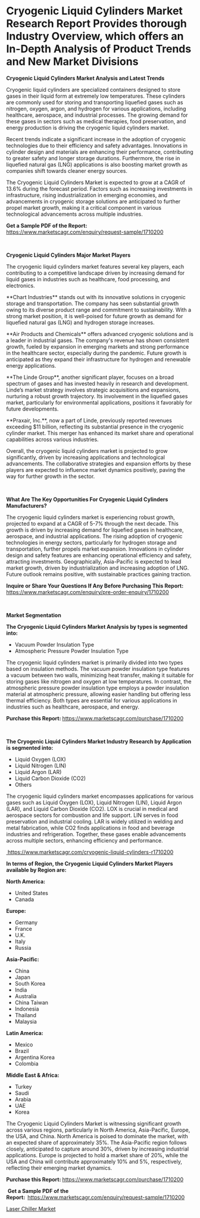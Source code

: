 <p><h1>Cryogenic Liquid Cylinders Market Research Report Provides thorough Industry Overview, which offers an In-Depth Analysis of Product Trends and New Market Divisions</h1></p><p><strong>Cryogenic Liquid Cylinders Market Analysis and Latest Trends</strong></p>
<p><p>Cryogenic liquid cylinders are specialized containers designed to store gases in their liquid form at extremely low temperatures. These cylinders are commonly used for storing and transporting liquefied gases such as nitrogen, oxygen, argon, and hydrogen for various applications, including healthcare, aerospace, and industrial processes. The growing demand for these gases in sectors such as medical therapies, food preservation, and energy production is driving the cryogenic liquid cylinders market.</p><p>Recent trends indicate a significant increase in the adoption of cryogenic technologies due to their efficiency and safety advantages. Innovations in cylinder design and materials are enhancing their performance, contributing to greater safety and longer storage durations. Furthermore, the rise in liquefied natural gas (LNG) applications is also boosting market growth as companies shift towards cleaner energy sources. </p><p>The Cryogenic Liquid Cylinders Market is expected to grow at a CAGR of 13.6% during the forecast period. Factors such as increasing investments in infrastructure, rising industrialization in emerging economies, and advancements in cryogenic storage solutions are anticipated to further propel market growth, making it a critical component in various technological advancements across multiple industries.</p></p>
<p><strong>Get a Sample PDF of the Report:&nbsp;</strong> <a href="https://www.marketscagr.com/enquiry/request-sample/1710200?utm_campaign=2202&utm_medium=2&utm_source=Github&utm_content=ia&utm_term=19022025&utm_id=cryogenic-liquid-cylinders">https://www.marketscagr.com/enquiry/request-sample/1710200</a></p>
<p>&nbsp;</p>
<p><strong>Cryogenic Liquid Cylinders Major Market Players</strong></p>
<p><p>The cryogenic liquid cylinders market features several key players, each contributing to a competitive landscape driven by increasing demand for liquid gases in industries such as healthcare, food processing, and electronics. </p><p>**Chart Industries** stands out with its innovative solutions in cryogenic storage and transportation. The company has seen substantial growth owing to its diverse product range and commitment to sustainability. With a strong market position, it is well-poised for future growth as demand for liquefied natural gas (LNG) and hydrogen storage increases. </p><p>**Air Products and Chemicals** offers advanced cryogenic solutions and is a leader in industrial gases. The company's revenue has shown consistent growth, fueled by expansion in emerging markets and strong performance in the healthcare sector, especially during the pandemic. Future growth is anticipated as they expand their infrastructure for hydrogen and renewable energy applications.</p><p>**The Linde Group**, another significant player, focuses on a broad spectrum of gases and has invested heavily in research and development. Linde’s market strategy involves strategic acquisitions and expansions, nurturing a robust growth trajectory. Its involvement in the liquefied gases market, particularly for environmental applications, positions it favorably for future developments.</p><p>**Praxair, Inc.**, now a part of Linde, previously reported revenues exceeding $11 billion, reflecting its substantial presence in the cryogenic cylinder market. This merger has enhanced its market share and operational capabilities across various industries.</p><p>Overall, the cryogenic liquid cylinders market is projected to grow significantly, driven by increasing applications and technological advancements. The collaborative strategies and expansion efforts by these players are expected to influence market dynamics positively, paving the way for further growth in the sector.</p></p>
<p>&nbsp;</p>
<p><strong>What Are The Key Opportunities For Cryogenic Liquid Cylinders Manufacturers?</strong></p>
<p><p>The cryogenic liquid cylinders market is experiencing robust growth, projected to expand at a CAGR of 5-7% through the next decade. This growth is driven by increasing demand for liquefied gases in healthcare, aerospace, and industrial applications. The rising adoption of cryogenic technologies in energy sectors, particularly for hydrogen storage and transportation, further propels market expansion. Innovations in cylinder design and safety features are enhancing operational efficiency and safety, attracting investments. Geographically, Asia-Pacific is expected to lead market growth, driven by industrialization and increasing adoption of LNG. Future outlook remains positive, with sustainable practices gaining traction.</p></p>
<p><strong>Inquire or Share Your Questions If Any Before Purchasing This Report:</strong> <a href="https://www.marketscagr.com/enquiry/pre-order-enquiry/1710200?utm_campaign=2202&utm_medium=2&utm_source=Github&utm_content=ia&utm_term=19022025&utm_id=cryogenic-liquid-cylinders">https://www.marketscagr.com/enquiry/pre-order-enquiry/1710200</a></p>
<p>&nbsp;</p>
<p><strong>Market Segmentation</strong></p>
<p><strong>The Cryogenic Liquid Cylinders Market Analysis by types is segmented into:</strong></p>
<p><ul><li>Vacuum Powder Insulation Type</li><li>Atmospheric Pressure Powder Insulation Type</li></ul></p>
<p><p>The cryogenic liquid cylinders market is primarily divided into two types based on insulation methods. The vacuum powder insulation type features a vacuum between two walls, minimizing heat transfer, making it suitable for storing gases like nitrogen and oxygen at low temperatures. In contrast, the atmospheric pressure powder insulation type employs a powder insulation material at atmospheric pressure, allowing easier handling but offering less thermal efficiency. Both types are essential for various applications in industries such as healthcare, aerospace, and energy.</p></p>
<p><strong>Purchase this Report:&nbsp;</strong><a href="https://www.marketscagr.com/purchase/1710200?utm_campaign=2202&utm_medium=2&utm_source=Github&utm_content=ia&utm_term=19022025&utm_id=cryogenic-liquid-cylinders">https://www.marketscagr.com/purchase/1710200</a></p>
<p>&nbsp;</p>
<p><strong>The Cryogenic Liquid Cylinders Market Industry Research by Application is segmented into:</strong></p>
<p><ul><li>Liquid Oxygen (LOX)</li><li>Liquid Nitrogen (LIN)</li><li>Liquid Argon (LAR)</li><li>Liquid Carbon Dioxide (CO2)</li><li>Others</li></ul></p>
<p><p>The cryogenic liquid cylinders market encompasses applications for various gases such as Liquid Oxygen (LOX), Liquid Nitrogen (LIN), Liquid Argon (LAR), and Liquid Carbon Dioxide (CO2). LOX is crucial in medical and aerospace sectors for combustion and life support. LIN serves in food preservation and industrial cooling. LAR is widely utilized in welding and metal fabrication, while CO2 finds applications in food and beverage industries and refrigeration. Together, these gases enable advancements across multiple sectors, enhancing efficiency and performance.</p></p>
<p><a href="https://www.marketscagr.com/cryogenic-liquid-cylinders-r1710200?utm_campaign=2202&utm_medium=2&utm_source=Github&utm_content=ia&utm_term=19022025&utm_id=cryogenic-liquid-cylinders">&nbsp;https://www.marketscagr.com/cryogenic-liquid-cylinders-r1710200</a></p>
<p><strong>In terms of Region, the Cryogenic Liquid Cylinders Market Players available by Region are:</strong></p>
<p>
    <p> <strong> North America: </strong>
        <ul>
            <li>United States</li>
            <li>Canada</li>
        </ul>
        </p> 
    <p> <strong> Europe: </strong>
        <ul>
            <li>Germany</li>
            <li>France</li>
            <li>U.K.</li>
            <li>Italy</li>
            <li>Russia</li>
        </ul>
        </p> 
    <p> <strong> Asia-Pacific: </strong>
        <ul>
            <li>China</li>
            <li>Japan</li>
            <li>South Korea</li>
            <li>India</li>
            <li>Australia</li>
            <li>China Taiwan</li>
            <li>Indonesia</li>
            <li>Thailand</li>
            <li>Malaysia</li>
        </ul>
        </p> 
    <p> <strong> Latin America: </strong>
        <ul>
            <li>Mexico</li>
            <li>Brazil</li>
            <li>Argentina Korea</li>
            <li>Colombia</li>
        </ul>
        </p> 
    <p> <strong> Middle East & Africa: </strong>
        <ul>
            <li>Turkey</li>
            <li>Saudi</li>
            <li>Arabia</li>
            <li>UAE</li>
            <li>Korea</li>
        </ul>
    </p>
    </p>
<p><p>The Cryogenic Liquid Cylinders Market is witnessing significant growth across various regions, particularly in North America, Asia-Pacific, Europe, the USA, and China. North America is poised to dominate the market, with an expected share of approximately 35%. The Asia-Pacific region follows closely, anticipated to capture around 30%, driven by increasing industrial applications. Europe is projected to hold a market share of 20%, while the USA and China will contribute approximately 10% and 5%, respectively, reflecting their emerging market dynamics.</p></p>
<p><strong>Purchase this Report: </strong><a href="https://www.marketscagr.com/purchase/1710200?utm_campaign=2202&utm_medium=2&utm_source=Github&utm_content=ia&utm_term=19022025&utm_id=cryogenic-liquid-cylinders">https://www.marketscagr.com/purchase/1710200</a></p>
<p>&nbsp;<strong>Get a Sample PDF of the Report:&nbsp;&nbsp;</strong><a href="https://www.marketscagr.com/enquiry/request-sample/1710200?utm_campaign=2202&utm_medium=2&utm_source=Github&utm_content=ia&utm_term=19022025&utm_id=cryogenic-liquid-cylinders">https://www.marketscagr.com/enquiry/request-sample/1710200</a></p>
<p><strong></strong></p>
<p><p><a href="https://github.com/hammelximalschid/Market-Research-Report-List-1/blob/main/laser-chiller-market.md?utm_campaign=2202&utm_medium=2&utm_source=Github&utm_content=ia&utm_term=19022025&utm_id=cryogenic-liquid-cylinders">Laser Chiller Market</a></p></p>